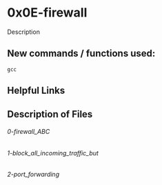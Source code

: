 # 0x0E-firewall
Description

## New commands / functions used:
``gcc``

## Helpful Links

## Description of Files
<h6>0-firewall_ABC</h6>

<h6>1-block_all_incoming_traffic_but</h6>

<h6>2-port_forwarding</h6>
